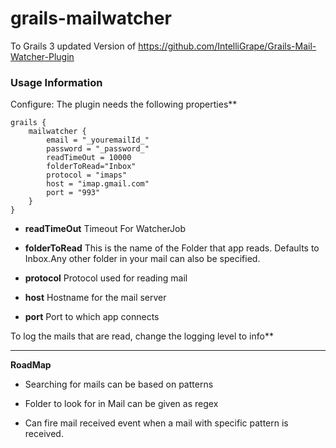 # grails-mailwatcher
To Grails 3 updated Version of https://github.com/IntelliGrape/Grails-Mail-Watcher-Plugin


### Usage Information

Configure: The plugin needs the following properties**

```
grails {
    mailwatcher {
        email = "_youremailId_"
        password = "_password_"
        readTimeOut = 10000
        folderToRead="Inbox"
        protocol = "imaps"
        host = "imap.gmail.com"
        port = "993"
    }
}
```

  * **readTimeOut** Timeout For WatcherJob

  * **folderToRead** This is the name of the Folder that app reads. Defaults to Inbox.Any other folder in your mail can also be specified.

  * **protocol** Protocol used for reading mail

  * **host** Hostname for the mail server 

  * **port** Port to which app connects

To log the mails that are read, change the logging level to info**

***
**RoadMap**

* Searching for mails can be based on patterns

* Folder to look for in Mail can be given as regex

* Can fire mail received event when a mail with specific pattern is received.
